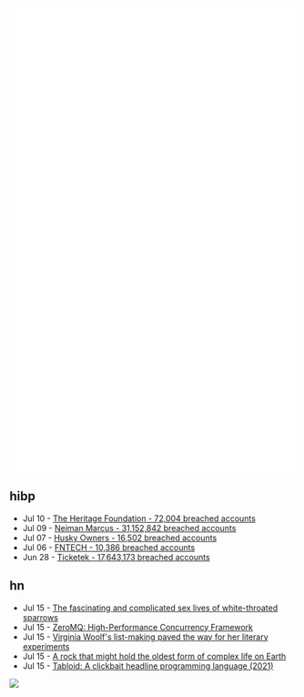![Metrics](https://raw.githubusercontent.com/phixion/phixion/master/metrics.svg)

## hibp

<!--
for https://github.com/phixion/phixion/blob/main/.github/workflows/feeds.yml
-->
<!--START_SECTION:haveibeenpwnd-->
- Jul 10 - [The Heritage Foundation - 72,004 breached accounts](https://haveibeenpwned.com/PwnedWebsites#TheHeritageFoundation)
- Jul 09 - [Neiman Marcus - 31,152,842 breached accounts](https://haveibeenpwned.com/PwnedWebsites#NeimanMarcus)
- Jul 07 - [Husky Owners - 16,502 breached accounts](https://haveibeenpwned.com/PwnedWebsites#HuskyOwners)
- Jul 06 - [FNTECH - 10,386 breached accounts](https://haveibeenpwned.com/PwnedWebsites#RobloxDeveloperConference2024)
- Jun 28 - [Ticketek - 17,643,173 breached accounts](https://haveibeenpwned.com/PwnedWebsites#Ticketek)
<!--END_SECTION:haveibeenpwnd-->

## hn

<!--
for https://github.com/phixion/phixion/blob/main/.github/workflows/feeds.yml
-->
<!--START_SECTION:hn-->
- Jul 15 - [The fascinating and complicated sex lives of white-throated sparrows](https://www.audubon.org/news/the-fascinating-and-complicated-sex-lives-white-throated-sparrows)
- Jul 15 - [ZeroMQ: High-Performance Concurrency Framework](https://zeromq.org/)
- Jul 15 - [Virginia Woolf's list-making paved the way for her literary experiments](https://www.ft.com/content/6c7e3cc3-f66b-4998-ad55-5f58d151a761)
- Jul 15 - [A rock that might hold the oldest form of complex life on Earth](https://news.unsw.edu.au/en/erica-picked-up-a-rock-10-years-ago-it-might-hold-the-oldest-form-of-complex-life-on-earth)
- Jul 15 - [Tabloid: A clickbait headline programming language (2021)](https://tabloid.vercel.app/)
<!--END_SECTION:hn-->

<!--
for https://yhype.me
-->
![](https://hit.yhype.me/github/profile?user_id=13013670)
